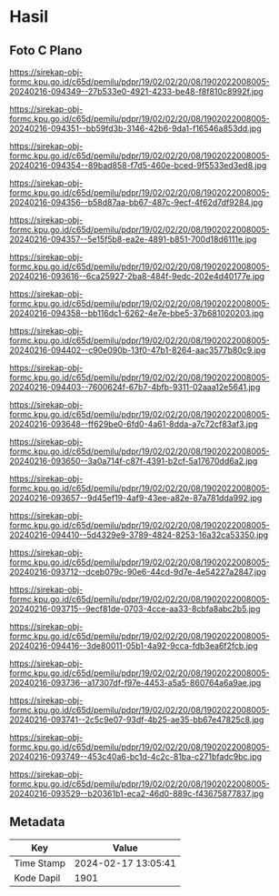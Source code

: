 # Hasil

## Foto C Plano

https://sirekap-obj-formc.kpu.go.id/c65d/pemilu/pdpr/19/02/02/20/08/1902022008005-20240216-094349--27b533e0-4921-4233-be48-f8f810c8992f.jpg

https://sirekap-obj-formc.kpu.go.id/c65d/pemilu/pdpr/19/02/02/20/08/1902022008005-20240216-094351--bb59fd3b-3146-42b6-9da1-f16546a853dd.jpg

https://sirekap-obj-formc.kpu.go.id/c65d/pemilu/pdpr/19/02/02/20/08/1902022008005-20240216-094354--89bad858-f7d5-460e-bced-9f5533ed3ed8.jpg

https://sirekap-obj-formc.kpu.go.id/c65d/pemilu/pdpr/19/02/02/20/08/1902022008005-20240216-094356--b58d87aa-bb67-487c-9ecf-4f62d7df9284.jpg

https://sirekap-obj-formc.kpu.go.id/c65d/pemilu/pdpr/19/02/02/20/08/1902022008005-20240216-094357--5e15f5b8-ea2e-4891-b851-700d18d6111e.jpg

https://sirekap-obj-formc.kpu.go.id/c65d/pemilu/pdpr/19/02/02/20/08/1902022008005-20240216-093616--6ca25927-2ba8-484f-9edc-202e4d40177e.jpg

https://sirekap-obj-formc.kpu.go.id/c65d/pemilu/pdpr/19/02/02/20/08/1902022008005-20240216-094358--bb116dc1-6262-4e7e-bbe5-37b681020203.jpg

https://sirekap-obj-formc.kpu.go.id/c65d/pemilu/pdpr/19/02/02/20/08/1902022008005-20240216-094402--c90e090b-13f0-47b1-8264-aac3577b80c9.jpg

https://sirekap-obj-formc.kpu.go.id/c65d/pemilu/pdpr/19/02/02/20/08/1902022008005-20240216-094403--7600624f-67b7-4bfb-9311-02aaa12e5641.jpg

https://sirekap-obj-formc.kpu.go.id/c65d/pemilu/pdpr/19/02/02/20/08/1902022008005-20240216-093648--ff629be0-6fd0-4a61-8dda-a7c72cf83af3.jpg

https://sirekap-obj-formc.kpu.go.id/c65d/pemilu/pdpr/19/02/02/20/08/1902022008005-20240216-093650--3a0a714f-c87f-4391-b2cf-5a17670dd6a2.jpg

https://sirekap-obj-formc.kpu.go.id/c65d/pemilu/pdpr/19/02/02/20/08/1902022008005-20240216-093657--9d45ef19-4af9-43ee-a82e-87a781dda992.jpg

https://sirekap-obj-formc.kpu.go.id/c65d/pemilu/pdpr/19/02/02/20/08/1902022008005-20240216-094410--5d4329e9-3789-4824-8253-16a32ca53350.jpg

https://sirekap-obj-formc.kpu.go.id/c65d/pemilu/pdpr/19/02/02/20/08/1902022008005-20240216-093712--dceb079c-90e6-44cd-9d7e-4e54227a2847.jpg

https://sirekap-obj-formc.kpu.go.id/c65d/pemilu/pdpr/19/02/02/20/08/1902022008005-20240216-093715--9ecf81de-0703-4cce-aa33-8cbfa8abc2b5.jpg

https://sirekap-obj-formc.kpu.go.id/c65d/pemilu/pdpr/19/02/02/20/08/1902022008005-20240216-094416--3de80011-05b1-4a92-9cca-fdb3ea6f2fcb.jpg

https://sirekap-obj-formc.kpu.go.id/c65d/pemilu/pdpr/19/02/02/20/08/1902022008005-20240216-093736--a17307df-f97e-4453-a5a5-860764a6a9ae.jpg

https://sirekap-obj-formc.kpu.go.id/c65d/pemilu/pdpr/19/02/02/20/08/1902022008005-20240216-093741--2c5c9e07-93df-4b25-ae35-bb67e47825c8.jpg

https://sirekap-obj-formc.kpu.go.id/c65d/pemilu/pdpr/19/02/02/20/08/1902022008005-20240216-093749--453c40a6-bc1d-4c2c-81ba-c271bfadc9bc.jpg

https://sirekap-obj-formc.kpu.go.id/c65d/pemilu/pdpr/19/02/02/20/08/1902022008005-20240216-093529--b20361b1-eca2-46d0-889c-f43675877837.jpg


## Metadata

| Key        | Value               |
| ---------- | ------------------- |
| Time Stamp | 2024-02-17 13:05:41 |
| Kode Dapil | 1901                |



